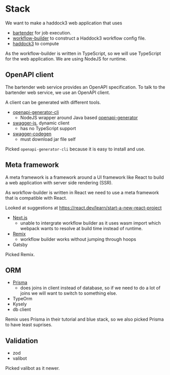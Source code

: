 # Stack

We want to make a haddock3 web application that uses

- [bartender](https://github.com/i-VRESSE/bartender) for job execution.
- [workflow-builder](https://github.com/i-VRESSE/workflow-builder) to construct a Haddock3 workflow config file.
- [haddock3](https://github.com/haddocking/haddock3) to compute

As the workflow-builder is written in TypeScript, so we will use TypeScript for the web application.
We are using NodeJS for runtime.

## OpenAPI client

The bartender web service provides an OpenAPI specification.
To talk to the bartender web service, we use an OpenAPI client.

A client can be generated with different tools.

- [openapi-generator-cli](https://github.com/OpenAPITools/openapi-generator-cli)
  - NodeJS wrapper around Java based [openapi-generator](https://github.com/OpenAPITools/openapi-generator)
- [swagger-js](https://github.com/swagger-api/swagger-js), dynamic client
  - has no TypeScript support
- [swagger-codegen](https://github.com/swagger-api/swagger-codegen)
  - must download jar file self

Picked `openapi-generator-cli` because it is easy to install and use.

## Meta framework

A meta framework is a framework around a UI framework like React to build a web application with server side rendering (SSR).

As workflow-builder is written in React we need to use a meta framework that is compatible with React.

Looked at suggestions at <https://react.dev/learn/start-a-new-react-project>

- [Next.js](https://nextjs.org/)
  - unable to intergrate workflow builder as it uses wasm import which webpack wants to resolve at build time instead of runtime.
- [Remix](https://remix.run/)
  - workflow builder works without jumping through hoops
- Gatsby

Picked Remix.

## ORM

- [Prisma](https://www.prisma.io/)
  - does joins in client instead of database, so if we need to do a lot of joins we will want to switch to something else.
- TypeOrm
- Kysely
- db client

Remix uses Prisma in their tutorial and blue stack, so we also picked Prisma to have least suprises.

## Validation

- zod
- valibot

Picked valibot as it newer.

